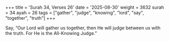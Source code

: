 +++
title = 'Surah 34, Verses 26'
date = '2025-08-30'
weight = 3632
surah = 34
ayah = 26
tags = ["gather", "judge", "knowing", "lord", "say", "together", "truth"]
+++

Say, “Our Lord will gather us together, then He will judge between us with the truth. For He is the All-Knowing Judge.”